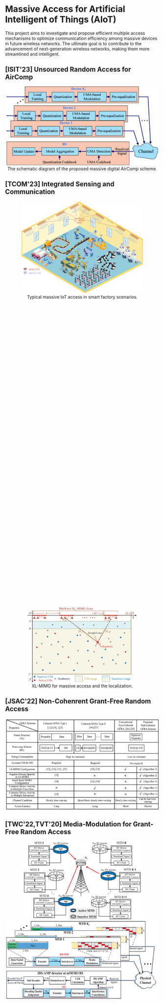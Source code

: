# Massive Access for Artificial Intelligent of Things (AIoT)

This project aims to investigate and propose efficient multiple access mechanisms to optimize communication efficiency among massive devices in future wireless networks. The ultimate goal is to contribute to the advancement of next-generation wireless networks, making them more streamlined and intelligent.

## [ISIT'23] Unsourced Random Access for AirComp

<div align="center">
<img src="/Figures/MDAirComp_scheme.gif" height="256" width="auto" alt="The schematic diagram of the proposed massive digital AirComp scheme.">
</div>
<div align="center">The schematic diagram of the proposed massive digital AirComp scheme.</div>

## [TCOM'23] Integrated Sensing and Communication

<div align="center">
  <img src="/Figures/ISAC.gif" height="300" width="auto" alt="Typical massive IoT access in smart factory scenarios">
</div>
<div align="center">Typical massive IoT access in smart factory scenarios.</div>

<!-- 添加空白 -->
<div style="margin-bottom: 1000px;"></div>

<div align="center">
  <img src="/Figures/ISAC_sensing.gif" height="245" width="auto" alt="XL-MIMO for massive access and the localization">
</div>
<div align="center">XL-MIMO for massive access and the localization.</div>


## [JSAC'22] Non-Cohenrent Grant-Free Random Access

<div align="center">
  <img src="/Figures/TableNC.gif" height="300" width="auto">
</div>

## [TWC'22,TVT'20] Media-Modulation for Grant-Free Random Access

<div align="center">
  <img src="/Figures/Media.gif" height="256" width="auto">
</div>

<div align="center">
  <img src="/Figures/MediaCoded.gif" height="256" width="auto">
</div>
